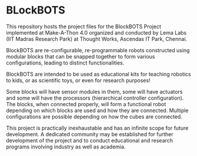 # BLockBOTS
This repository hosts the project files for the BlockBOTS Project implemented at Make-A-Thon 4.0 organized and conducted by Lema Labs (IIT Madras Research Park) at Thought Works, Ascendas IT Park, Chennai.

BlockBOTS are re-configurable, re-programmable robots constructed using modular blocks that can be snapped together to form various configurations, leading to distinct functionalities.

BlockBOTS are intended to be used as educational kits for teaching robotics to kids, or as scientific toys, or even for research purposes!

Some blocks will have sensor modules in them, some will have actuators and some will have the processors (hierarchical controller configuration). The blocks, when connected properly, will form a functional robot depending on which blocks are used and how they are connected. Multiple configurations are possible depending on how the cubes are connected.

This project is practically inexhaustable and has an infinite scope for future development. A dedicated community may be established for further development of the project and to conduct educational and research programs involving industry as well as academia.
